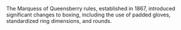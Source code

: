 The Marquess of Queensberry rules, established in 1867, introduced significant changes to boxing, including the use of padded gloves, standardized ring dimensions, and rounds.
